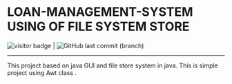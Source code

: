 # LOAN-MANAGEMENT-SYSTEM USING OF FILE SYSTEM STORE

<img src= "https://visitor-badge.laobi.icu/badge?page_id=201851019-iiitv/-LOAN-MANAGEMENT-SYSTEM " alt="visitor badge"/> |  ![GitHub last commit (branch)](https://img.shields.io/github/last-commit/201851019-iiitv/-LOAN-MANAGEMENT-SYSTEM/master)



-------
This project based on java GUI and file store system in java.
This is simple  project using Awt class  .

